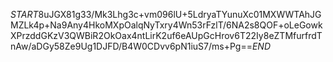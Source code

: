$START$8uJGX81g33/Mk3Lhg3c+vm096lU+5LdryaTYunuXc01MXWWTAhJGMZLk4p+Na9Any4HkoMXpOalqNyTxry4Wn53rFzlT/6NA2s8QOF+oLeGowkXPrzddGKzV3QWBiR2OkOax4ntLirK2uf6eAUpGcHrov6T22Iy8eZTMfurfrdTnAw/aDGy58Ze9Ug1DJFD/B4W0CDvv6pN1iuS7/ms+Pg==$END$